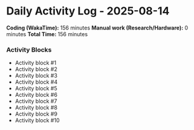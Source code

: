 # Daily Activity Log - 2025-08-14

**Coding (WakaTime):** 156 minutes
**Manual work (Research/Hardware):** 0 minutes
**Total Time:** 156 minutes

### Activity Blocks
- Activity block #1
- Activity block #2
- Activity block #3
- Activity block #4
- Activity block #5
- Activity block #6
- Activity block #7
- Activity block #8
- Activity block #9
- Activity block #10
